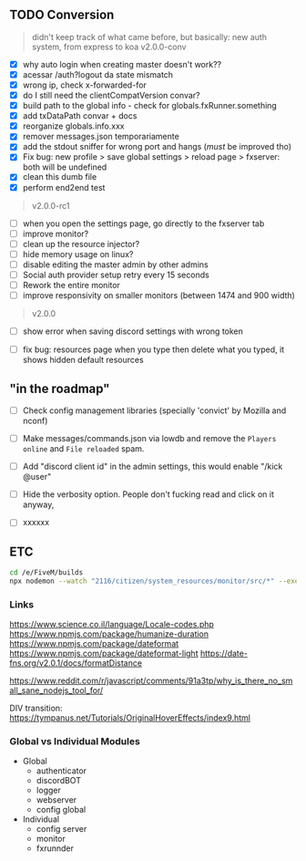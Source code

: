 ## TODO Conversion
> didn't keep track of what came before, but basically: new auth system, from express to koa
> v2.0.0-conv
- [x] why auto login when creating master doesn't work??
- [x] acessar /auth?logout da state mismatch
- [x] wrong ip, check x-forwarded-for
- [x] do I still need the clientCompatVersion convar?
- [x] build path to the global info - check for globals.fxRunner.something
- [x] add txDataPath convar + docs
- [x] reorganize globals.info.xxx
- [x] remover messages.json temporariamente
- [x] add the stdout sniffer for wrong port and hangs (*must* be improved tho)
- [x] Fix bug: new profile > save global settings > reload page > fxserver: both will be undefined
- [x] clean this dumb file
- [x] perform end2end test
> v2.0.0-rc1
- [ ] when you open the settings page, go directly to the fxserver tab
- [ ] improve monitor?
- [ ] clean up the resource injector?
- [ ] hide memory usage on linux?
- [ ] disable editing the master admin by other admins
- [ ] Social auth provider setup retry every 15 seconds
- [ ] Rework the entire monitor
- [ ] improve responsivity on smaller monitors (between 1474 and 900 width)
> v2.0.0
- [ ] show error when saving discord settings with wrong token
- [ ] fix bug: resources page when you type then delete what you typed, it shows hidden default resources


## "in the roadmap"
- [ ] Check config management libraries (specially 'convict' by Mozilla and nconf)
- [ ] Make messages/commands.json via lowdb and remove the `Players online` and `File reloaded` spam.
- [ ] Add "discord client id" in the admin settings, this would enable "/kick @user"
- [ ] Hide the verbosity option. People don't fucking read and click on it anyway,
- [ ] xxxxxx


## ETC
```bash
cd /e/FiveM/builds
npx nodemon --watch "2116/citizen/system_resources/monitor/src/*" --exec "2116/run.cmd"
```

### Links
https://www.science.co.il/language/Locale-codes.php
https://www.npmjs.com/package/humanize-duration
https://www.npmjs.com/package/dateformat
https://www.npmjs.com/package/dateformat-light
https://date-fns.org/v2.0.1/docs/formatDistance

https://www.reddit.com/r/javascript/comments/91a3tp/why_is_there_no_small_sane_nodejs_tool_for/

DIV transition: https://tympanus.net/Tutorials/OriginalHoverEffects/index9.html


### Global vs Individual Modules
- Global
    - authenticator
    - discordBOT
    - logger
    - webserver
    - config global
- Individual
    - config server
    - monitor
    - fxrunnder
